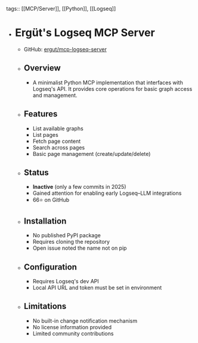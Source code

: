 tags:: [[MCP/Server]], [[Python]], [[Logseq]]

- # Ergüt's Logseq MCP Server
	- GitHub: [ergut/mcp-logseq-server](https://github.com/ergut/mcp-logseq-server)
	- ## Overview
		- A minimalist Python MCP implementation that interfaces with Logseq's API. It provides core operations for basic graph access and management.
	- ## Features
		- List available graphs
		- List pages
		- Fetch page content
		- Search across pages
		- Basic page management (create/update/delete)
	- ## Status
		- **Inactive** (only a few commits in 2025)
		- Gained attention for enabling early Logseq–LLM integrations
		- 66⭐ on GitHub
	- ## Installation
		- No published PyPI package
		- Requires cloning the repository
		- Open issue noted the name not on pip
	- ## Configuration
		- Requires Logseq's dev API
		- Local API URL and token must be set in environment
	- ## Limitations
		- No built-in change notification mechanism
		- No license information provided
		- Limited community contributions 